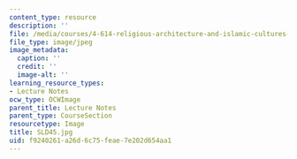 ```yaml
---
content_type: resource
description: ''
file: /media/courses/4-614-religious-architecture-and-islamic-cultures-fall-2002/f9240261a26d6c75feae7e202d654aa1_SLD45.jpg
file_type: image/jpeg
image_metadata:
  caption: ''
  credit: ''
  image-alt: ''
learning_resource_types:
- Lecture Notes
ocw_type: OCWImage
parent_title: Lecture Notes
parent_type: CourseSection
resourcetype: Image
title: SLD45.jpg
uid: f9240261-a26d-6c75-feae-7e202d654aa1
---
```

